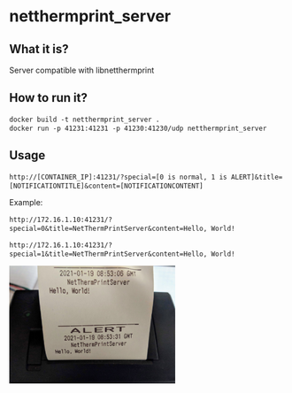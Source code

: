 # netthermprint_server
## What it is?
Server compatible with libnetthermprint

## How to run it?
```
docker build -t netthermprint_server .
docker run -p 41231:41231 -p 41230:41230/udp netthermprint_server
```
## Usage
```
http://[CONTAINER_IP]:41231/?special=[0 is normal, 1 is ALERT]&title=[NOTIFICATIONTITLE]&content=[NOTIFICATIONCONTENT]
```
Example:
```
http://172.16.1.10:41231/?special=0&title=NetThermPrintServer&content=Hello, World!
```

```
http://172.16.1.10:41231/?special=1&title=NetThermPrintServer&content=Hello, World!
```

<img src="example.jpg" width="300">

